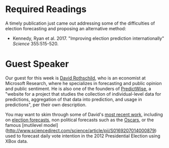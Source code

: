 # Required Readings

A timely publication just came out addressing some of the difficulties of election forecasting and proposing an alternative method: 

* Kennedy, Ryan et al. 2017. "Improving election prediction internationally" _Science_ 355:515-520.

# Guest Speaker

Our guest for this week is [David Rothschild](http://researchdmr.com/), who is an economist at Microsoft Research, where he specializes in forecasting and public opinion and public sentiment. He is also one of the founders of [PredictWise](http://predictwise.com/), a "website for a project that studies the collection of individual-level data for predictions, aggregation of that data into prediction, and usage in predictions", per their own description.

You may want to skim through some of David's [most recent work](http://researchdmr.com/research/), including on [election forecasts](http://researchdmr.com/RothschildPOQ2009.pdf), non political forecasts such as the [Oscars](http://www.ubplj.org/index.php/jpm/article/view/1048), or the famous [mutilevel model] (http://www.sciencedirect.com/science/article/pii/S0169207014000879) used to forecast daily vote intention in the 2012 Presidential Election using XBox data. 
